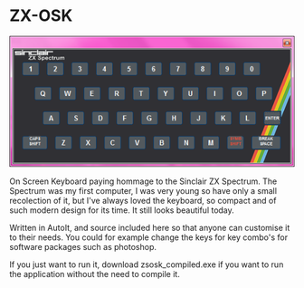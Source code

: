 # ZX-OSK

![ScreenShot](/ss.png)

On Screen Keyboard paying hommage to the Sinclair ZX Spectrum. The Spectrum was my first computer, I was very young so have only a small recolection of it, but I've always loved the keyboard, so compact and of such modern design for its time. It still looks beautiful today.

Written in AutoIt, and source included here so that anyone can customise it to their needs. You could for example change the keys for key combo's for software packages such as photoshop.

If you just want to run it, download zsosk_compiled.exe if you want to run the application without the need to compile it.
